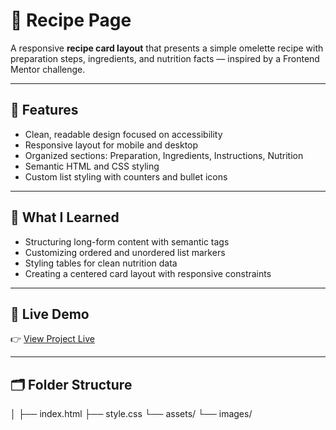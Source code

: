 # 🍳 Recipe Page

A responsive **recipe card layout** that presents a simple omelette recipe with preparation steps, ingredients, and nutrition facts — inspired by a Frontend Mentor challenge.

---

## 🧩 Features

- Clean, readable design focused on accessibility  
- Responsive layout for mobile and desktop  
- Organized sections: Preparation, Ingredients, Instructions, Nutrition  
- Semantic HTML and CSS styling  
- Custom list styling with counters and bullet icons  

---

## 🧠 What I Learned

- Structuring long-form content with semantic tags  
- Customizing ordered and unordered list markers  
- Styling tables for clean nutrition data  
- Creating a centered card layout with responsive constraints  

---

## 🚀 Live Demo

👉 [View Project Live](https://alireza-la.github.io/frontend-lab/recipe-page/)

---

## 🗂️ Folder Structure

│
├── index.html
├── style.css
└── assets/
└── images/


